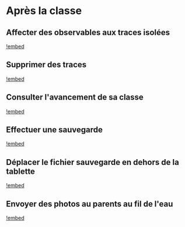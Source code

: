 # Après la classe


## Affecter des observables aux traces isolées

<!-- OK -->
[!embed](https://www.youtube.com/watch?v=PvdIfyiCFJY)

## Supprimer des traces

<!-- OK -->
[!embed](https://www.youtube.com/watch?v=4oFyhTBjU0Q)

## Consulter l'avancement de sa classe

<!-- OK -->
[!embed](https://www.youtube.com/watch?v=tpMVEXdJVe8)

## Effectuer une sauvegarde

<!-- OK -->
[!embed](https://www.youtube.com/watch?v=Xt77_f6NRvg)

## Déplacer le fichier sauvegarde en dehors de la tablette

<!-- OK -->
[!embed](https://www.youtube.com/watch?v=XBh1oCgec4g)

## Envoyer des photos au parents au fil de l'eau

<!-- OK -->
[!embed](https://www.youtube.com/watch?v=pPX28ZYn9H0)

